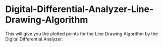# Digital-Differential-Analyzer-Line-Drawing-Algorithm
This will give you the plotted points for the Line Drawing Algorithm by the Digital Differential Analyzer.
